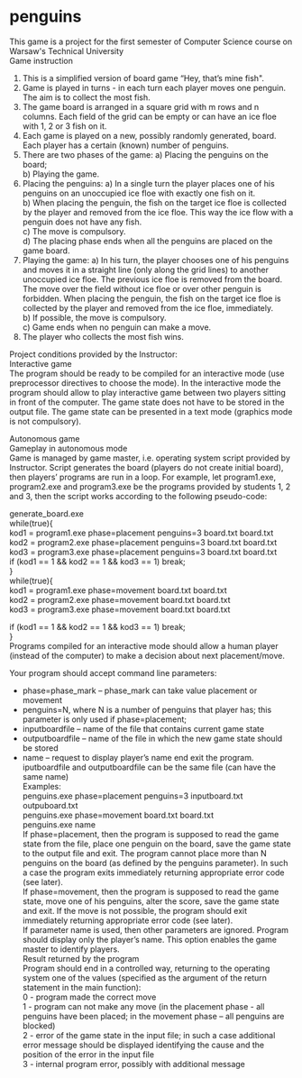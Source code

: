 # penguins
This game is a project for the first semester of Computer Science course on Warsaw's Technical University  
Game instruction
1. This is a simplified version of board game “Hey, that’s mine fish".
2. Game is played in turns - in each turn each player moves one penguin. The aim is to collect the
most fish.
3. The game board is arranged in a square grid with m rows and n columns. Each field of the grid
can be empty or can have an ice floe with 1, 2 or 3 fish on it.
4. Each game is played on a new, possibly randomly generated, board. Each player has a certain
(known) number of penguins.
5. There are two phases of the game:
  a) Placing the penguins on the board;  
  b) Playing the game.  
6. Placing the penguins:
  a) In a single turn the player places one of his penguins on an unoccupied ice floe with exactly
  one fish on it.  
  b) When placing the penguin, the fish on the target ice floe is collected by the player and
  removed from the ice floe. This way the ice flow with a penguin does not have any fish.  
  c) The move is compulsory.  
  d) The placing phase ends when all the penguins are placed on the game board.  
7. Playing the game:
  a) In his turn, the player chooses one of his penguins and moves it in a straight line (only along
  the grid lines) to another unoccupied ice floe. The previous ice floe is removed from the
  board. The move over the field without ice floe or over other penguin is forbidden. When
  placing the penguin, the fish on the target ice floe is collected by the player and removed
  from the ice floe, immediately.  
  b) If possible, the move is compulsory.  
  c) Game ends when no penguin can make a move.  
8. The player who collects the most fish wins.  

Project conditions provided by the Instructor:  
Interactive game  
  The program should be ready to be compiled for an interactive mode (use preprocessor directives to
  choose the mode). In the interactive mode the program should allow to play interactive game between
  two players sitting in front of the computer. The game state does not have to be stored in the output file.
  The game state can be presented in a text mode (graphics mode is not compulsory).
  
Autonomous game  
  Gameplay in autonomous mode  
  Game is managed by game master, i.e. operating system script provided by Instructor. Script generates
  the board (players do not create initial board), then players’ programs are run in a loop. For example,
  let program1.exe, program2.exe and program3.exe be the programs provided by students 1, 2 and
  3, then the script works according to the following pseudo-code:  
  
  generate_board.exe  
  while(true){  
   kod1 = program1.exe phase=placement penguins=3 board.txt board.txt  
   kod2 = program2.exe phase=placement penguins=3 board.txt board.txt  
   kod3 = program3.exe phase=placement penguins=3 board.txt board.txt   
   if (kod1 == 1 && kod2 == 1 && kod3 == 1) break;  
  }  
  while(true){  
   kod1 = program1.exe phase=movement board.txt board.txt  
   kod2 = program2.exe phase=movement board.txt board.txt  
   kod3 = program3.exe phase=movement board.txt board.txt  
   
   if (kod1 == 1 && kod2 == 1 && kod3 == 1) break;  
  }  
  Programs compiled for an interactive mode should allow a human player (instead of the computer) to
  make a decision about next placement/move.   
 
  Your program should accept command line parameters:  
  - phase=phase_mark – phase_mark can take value placement or movement  
  - penguins=N, where N is a number of penguins that player has; this parameter is only
  used if phase=placement;  
  - inputboardfile – name of the file that contains current game state  
  - outputboardfile – name of the file in which the new game state should be stored  
  - name – request to display player’s name end exit the program.
  iputboardfile and outputboardfile can be the same file (can have the same name)  
  Examples:  
  penguins.exe phase=placement penguins=3 inputboard.txt outpuboard.txt  
  penguins.exe phase=movement board.txt board.txt  
  penguins.exe name  
  If phase=placement, then the program is supposed to read the game state from the file, place one
  penguin on the board, save the game state to the output file and exit. The program cannot place more
  than N penguins on the board (as defined by the penguins parameter). In such a case the program
  exits immediately returning appropriate error code (see later).  
  If phase=movement, then the program is supposed to read the game state, move one of his
  penguins, alter the score, save the game state and exit. If the move is not possible, the program should
  exit immediately returning appropriate error code (see later).  
  If parameter name is used, then other parameters are ignored. Program should display only the player’s
  name. This option enables the game master to identify players.  
Result returned by the program  
Program should end in a controlled way, returning to the operating system one of the values (specified 
as the argument of the return statement in the main function):  
  0 - program made the correct move  
  1 - program can not make any move (in the placement phase - all penguins have been placed; in 
  the movement phase – all penguins are blocked)  
  2 - error of the game state in the input file; in such a case additional error message should be 
  displayed identifying the cause and the position of the error in the input file  
  3 - internal program error, possibly with additional message  
